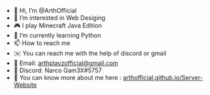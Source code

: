 - 👋 Hi, I’m @ArthOfficial
- 👀 I’m interested in Web Desiging
- 🎮 I play Minecraft Java Edition
- 🌱 I’m currently learning Python
- 📫 How to reach me 
- ✉️ You can reach me with the help of discord or gmail
- 📧 Email: arthplayzofficial@gmail.com
- 📱 Discord: Narco Gam3X#5757
- 📃 You can know more about me here : [arthofficial.github.io/Server-Website](https://arthofficial.github.io/Server-Website/)
